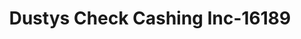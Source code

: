 ---
f_zip-code: 55044
f_state-code: MN
title: Dustys Check Cashing Inc-16189
f_phone: 952-898-2274
f_city-only: Lakeville
f_address: 17400 Kenwood Trl Lakeville
f_location-unique-id: '16189'
slug: dustys-check-cashing-inc-16189
updated-on: '2024-05-30T13:46:58.046Z'
created-on: '2024-05-30T13:36:59.803Z'
published-on: '2024-05-30T13:54:32.469Z'
f_city-state: cms/city/lakeville-mn.md
f_company: cms/company/dustys-check-cashing-inc.md
f_state: cms/state/minnesota.md
layout: '[payday-loan].html'
tags: payday-loan
---